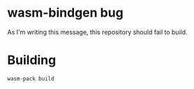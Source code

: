 # wasm-bindgen bug

As I'm writing this message, this repository should fail to build.

# Building

```
wasm-pack build
```